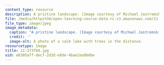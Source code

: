```yaml
---
content_type: resource
description: A pristine landscape. (Image courtesy of Michael Jastremski, openphoto.net.)
file: /media/https%3A/open-learning-course-data-rc.s3.amazonaws.com/11-373-science-politics-and-environmental-policy-fall-2004/e6305a7fdecf2d3de8de4bae2ea9bdbe_11-373f04.jpg
file_type: image/jpeg
image_metadata:
  caption: "A pristine landscape. (Image courtesy of Michael Jastremski,\_[openphoto.net](http://openphoto.net/).)"
  credit: ''
  image-alt: A photo of a calm lake with trees in the distance.
resourcetype: Image
title: 11-373f04.jpg
uid: e6305a7f-decf-2d3d-e8de-4bae2ea9bdbe
---
```


